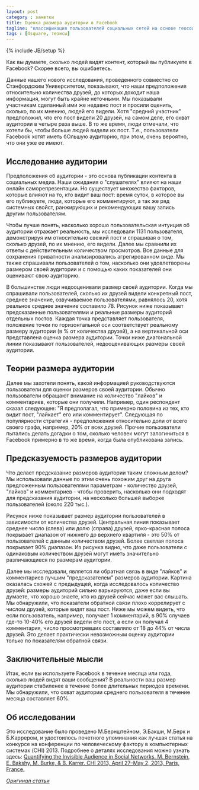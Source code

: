 ```yaml
---
layout: post
category : заметки
title: Оценка размера аудитории в Facebook
tagline: "классификация пользователей социальных сетей на основе геосоциальных саморепрезентаций"
tags : [4square, тезисы]
---
```

{% include JB/setup %}

Как вы думаете, сколько людей видят контент, который вы публикуете в Facebook? Скорее всего, вы ошибаетесь.

Данные нашего нового исследования, проведенного совместно со Стэнфордским Университетом, показывают, что наши 
предположения относительно количества друзей, до которых доходит наша информация, могут быть крайне неточными. 
Мы показывали участникам сделанный ими же недавно пост и просили оценить, сколько, по их мнению, людей его видели. 
Хотя "средний участник" предположил, что его пост видели 20 друзей, на самом деле, его охват аудитории в четыре 
раза выше. В то же время, люди отмечали, что хотели бы, чтобы больше людей видели их пост. Т.е., пользователи 
Facebook хотят иметь бОльшую аудиторию, при этом, очень вероятно, что они уже ее имеют.
 
## Исследование аудитории

Предположения об аудитории - это основа публикации контента в социальных медиа. Наши ожидания о "слушателях" влияют 
на наши онлайн саморепрезентации. Но существует множество факторов, которые влияют на то, кто видит ваш пост: 
время суток, в которое вы его публикуете, люди, которые его комментируют, а так же ряд системных свойст, 
ранжирующих и рекомендующих вашу запись другим пользователям.

Чтобы лучше понять, насколько хорошо пользовательская интуиция об аудитории отражает реальность, мы исследовали 1131 
пользователя, демонстрируя им относительно свежий пост и спрашивая о том, сколько друзей, по их мнению, его видели. 
Далее мы сравнили их ответы с действительным количеством просмотров. Все данные для сохранения приватности 
анализировались агрегированном виде. Мы также спрашивали пользователей о том, насколько они удовлетворены размером 
своей аудитории и с помощью каких показателей они оценивают свою аудиторию.

В большинстве люди недооценивали размер своей аудитории. Когда мы спрашивали пользователей, сколько их друзей видели 
конкретный пост, среднее значение, озвучиваемое пользователями, равнялось 20, хотя реальное среднее значение 
составило 78. Рисунок ниже показывает предсказанные пользователями и реальные размеры аудиторий отдельных постов. 
Каждая точка представляет пользователя, положение точки по горизонтальной оси соответствует реальному размеру 
аудитории (в % от количества друзей), а на вертикальной оси представлена оценка размера аудитории. Точки ниже 
диагональной линии показывают пользователей, недооценивающих размеры своей аудитории.

## Теории размера аудитории

Далее мы захотели понять, какой информацией руководствуются пользователи для оценки размеров своей аудитории. 
Обычно пользователи обращают внимание на количество "лайков" и комментариев, которые они получили. Например, 
один респондент сказал следующее: "Я предполагал, что примерно половина из тех, кто видит пост, "лайкает" 
его или комментирует". Следующая по популярности стратегия - предположения относительно доли от всего своего 
графа, например, 20% от всех друзей. Прочие пользователи пытались делать догадки о том, сколько человек могут 
залогиниться в Facebook примерно в то же время, когда была опубликована запись.
 
## Предсказуемость размеров аудитории

Что делает предсказание размеров аудитории таким сложным делом? Мы использовали данные по этим очень похожим 
друг на друга предложенным пользователями параметрам - количество друзей, "лайков" и комментариев - чтобы проверить, 
насколько они подходят для предсказания аудитории, на несколько большей выборке пользователей (около 220 тыс.).

Рисунок ниже показывает размер аудитории пользователей в зависимости от количества друзей. Центральная линия 
показывает среднее число (слева) или долю (справа) друзей, ярко-красная полоса покрывает диапазон от нижнего 
до верхнего квартиля - это 50% от пользователей с данным количеством друзей. Более светлая полоса покрывает 90% 
диапазон. Из рисунка видно, что даже пользователи с одинаковым количеством друзей могут иметь значительно 
различающиеся по размерам аудитории.

Далее мы исследовали, является ли обратная связь в виде "лайков" и комментариев лучшим "предсказателем" размеров 
аудитории. Картина оказалась схожей с предыдущей, когда исследовалось количество друзей: размеры аудиторий сильно 
варьируются, даже если вы думаете, что хорошо знаете, кто из друзей сейчас может вас слышать. Мы обнаружили, что 
показатели обратной связи плохо коррелирует с числом друзей, которые видят ваш пост. Ниже мы можем видеть, что 
если пользователь, например, получает 1 комментарий, в 90% случаев где-то 10-40% его друзей видели его пост, 
а если он получал 4 комментария, число просмотревших составляло от 18 до 44% от числа друзей. Это делает 
практически невозможным оценку аудитории только по показателям обратной связи.

## Заключительные мысли

Итак, если вы используете Facebook в течение месяца или года, сколько людей видят ваши сообщения? 
В реальности ваш размер аудитории стабиленее в течение более длительных периодов времени. 
Мы обнаружили, что охват аудитории среднего пользователя в течение месяца составляет 60%.
 
## Об исследовании

Это исследование было проведено М.Бернштейном, Э.Бакши, М.Берк и Б.Каррером, и удостоилось почетного упоминания 
как лучшая статья на конкурсе на конференции по человеческому фактору в компьютерных системах (CHI) 2013. 
Подробнее о деталях исследования можно узнать здесь:
[Quantifying the Invisible Audience in Social Networks. M. Bernstein, E. Bakshy, M. Burke, & B. Karrer. CHI 2013, April 27–May 2, 2013, Paris, France.](http://hci.stanford.edu/publications/2013/invisibleaudience/invisibleaudience.pdf)

[_Оригинал статьи_](http://www.facebook.com/notes/facebook-data-science/estimating-audience-size-on-facebook/10151390940058859)
